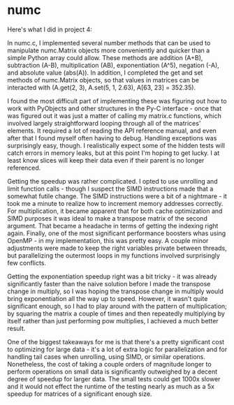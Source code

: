 # numc

Here's what I did in project 4:

In numc.c, I implemented several number methods that can be used to manipulate numc.Matrix objects more conveniently and quicker than a simple Python array could allow. These methods are addition (A+B), subtraction (A-B), multiplication (AB), exponentiation (A^5), negation (-A), and absolute value (abs(A)). In addition, I completed the get and set methods of numc.Matrix objects, so that values in matrices can be interacted with (A.get(2, 3), A.set(5, 1, 2.63), A[63, 23] = 352.35).

I found the most difficult part of implementing these was figuring out how to work with PyObjects and other structures in the Py-C interface - once that was figured out it was just a matter of calling my matrix.c functions, which involved largely straightforward looping through all of the matrices' elements. It required a lot of reading the API reference manual, and even after that I found myself often having to debug. Handling exceptions was surprisingly easy, though. I realistically expect some of the hidden tests will catch errors in memory leaks, but at this point I'm hoping to get lucky. I at least know slices will keep their data even if their parent is no longer referenced.

Getting the speedup was rather complicated. I opted to use unrolling and limit function calls - though I suspect the SIMD instructions made that a somewhat futile change. The SIMD instructions were a bit of a nightmare - it took me a minute to realize how to increment memory addresses correctly. For multiplication, it became apparent that for both cache optimization and SIMD purposes it was ideal to make a transpose matrix of the second argument. That became a headache in terms of getting the indexing right again. Finally, one of the most significant performance boosters whas using OpenMP - in my implementation, this was pretty easy. A couple minor adjustments were made to keep the right variables private between threads, but parallelizing the outermost loops in my functions involved surprisingly few conflicts.

Getting the exponentiation speedup right was a bit tricky - it was already significantly faster than the naive solution before I made the transpose change in multiply, so I was hoping the transpose change in multiply would bring exponentiation all the way up to speed. However, it wasn't quite significant enough, so I had to play around with the pattern of multiplication; by squaring the matrix a couple of times and then repeatedly multiplying by itself rather than just performing pow multiplies, I achieved a much better result.

One of the biggest takeaways for me is that there's a pretty significant cost to optimizing for large data - it's a lot of extra logic for parallelization and for handling tail cases when unrolling, using SIMD, or similar operations. Nonetheless, the cost of taking a couple orders of magnitude longer to perform operations on small data is significantly outweighed by a decent degree of speedup for larger data. The small tests could get 1000x slower and it would not effect the runtime of the testing nearly as much as a 5x speedup for matrices of a significant enough size.
